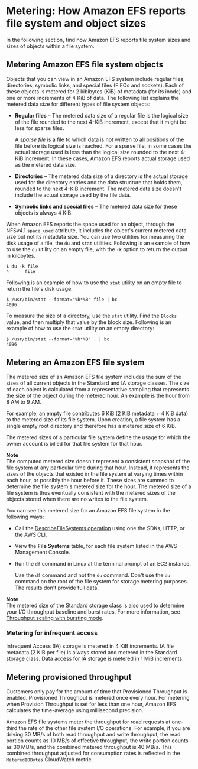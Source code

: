 # Metering: How Amazon EFS reports file system and object sizes<a name="metered-sizes"></a>

In the following section, find how Amazon EFS reports file system sizes and sizes of objects within a file system\.

## Metering Amazon EFS file system objects<a name="metered-sizes-fs-objects"></a>

Objects that you can view in an Amazon EFS system include regular files, directories, symbolic links, and special files \(FIFOs and sockets\)\. Each of these objects is metered for 2 kibibytes \(KiB\) of metadata \(for its inode\) and one or more increments of 4 KiB of data\. The following list explains the metered data size for different types of file system objects:
+ **Regular files** – The metered data size of a regular file is the logical size of the file rounded to the next 4\-KiB increment, except that it might be less for sparse files\.

  A *sparse file* is a file to which data is not written to all positions of the file before its logical size is reached\. For a sparse file, in some cases the actual storage used is less than the logical size rounded to the next 4\-KiB increment\. In these cases, Amazon EFS reports actual storage used as the metered data size\.
+ **Directories** – The metered data size of a directory is the actual storage used for the directory entries and the data structure that holds them, rounded to the next 4\-KiB increment\. The metered data size doesn't include the actual storage used by the file data\.
+ **Symbolic links and special files** – The metered data size for these objects is always 4 KiB\.

When Amazon EFS reports the space used for an object, through the NFSv4\.1 `space_used` attribute, it includes the object's current metered data size but not its metadata size\. You can use two utilities for measuring the disk usage of a file, the `du` and `stat` utilities\. Following is an example of how to use the `du` utility on an empty file, with the `-k` option to return the output in kilobytes\.

```
$ du -k file
4      file
```

Following is an example of how to use the `stat` utility on an empty file to return the file's disk usage\.

```
$ /usr/bin/stat --format="%b*%B" file | bc
4096
```

To measure the size of a directory, use the `stat` utility\. Find the `Blocks` value, and then multiply that value by the block size\. Following is an example of how to use the `stat` utility on an empty directory:

```
$ /usr/bin/stat --format="%b*%B" . | bc 
4096
```

## Metering an Amazon EFS file system<a name="metered-sizes-fs"></a>

The metered size of an Amazon EFS file system includes the sum of the sizes of all current objects in the Standard and IA storage classes\. The size of each object is calculated from a representative sampling that represents the size of the object during the metered hour\. An example is the hour from 8 AM to 9 AM\.

For example, an empty file contributes 6 KiB \(2 KiB metadata \+ 4 KiB data\) to the metered size of its file system\. Upon creation, a file system has a single empty root directory and therefore has a metered size of 6 KiB\.

The metered sizes of a particular file system define the usage for which the owner account is billed for that file system for that hour\.

**Note**  
The computed metered size doesn't represent a consistent snapshot of the file system at any particular time during that hour\. Instead, it represents the sizes of the objects that existed in the file system at varying times within each hour, or possibly the hour before it\. These sizes are summed to determine the file system's metered size for the hour\. The metered size of a file system is thus eventually consistent with the metered sizes of the objects stored when there are no writes to the file system\.

You can see this metered size for an Amazon EFS file system in the following ways:
+ Call the [DescribeFileSystems operation](API_DescribeFileSystems.md) using one the SDKs, HTTP, or the AWS CLI\.
+ View the **File Systems** table, for each file system listed in the AWS Management Console\.
+ Run the `df` command in Linux at the terminal prompt of an EC2 instance\. 

  Use the `df` command and not the `du` command\. Don't use the `du` command on the root of the file system for storage metering purposes\. The results don't provide full data\.

**Note**  
The metered size of the Standard storage class is also used to determine your I/O throughput baseline and burst rates\. For more information, see [Throughput scaling with bursting mode](performance.md#bursting)\. 

### Metering for infrequent access<a name="metered-sizes-IA"></a>

Infrequent Access \(IA\) storage is metered in 4 KiB increments\. IA file metadata \(2 KiB per file\) is always stored and metered in the Standard storage class\. Data access for IA storage is metered in 1 MiB increments\.

## Metering provisioned throughput<a name="metering-provisioned-throughput"></a>

 Customers only pay for the amount of time that Provisioned Throughput is enabled\. Provisioned Throughput is metered once every hour\. For metering when Provision Throughput is set for less than one hour, Amazon EFS calculates the time\-average using millisecond precision\. 

Amazon EFS file systems meter the throughput for read requests at one\-third the rate of the other file system I/O operations\. For example, if you are driving 30 MB/s of both read throughput and write throughput, the read portion counts as 10 MB/s of effective throughput, the write portion counts as 30 MB/s, and the combined metered throughput is 40 MB/s\. This combined throughput adjusted for consumption rates is reflected in the `MeteredIOBytes` CloudWatch metric\.
